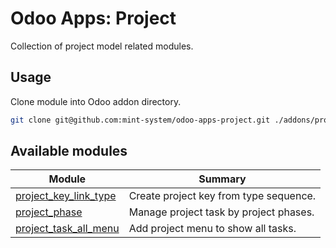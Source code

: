 # Odoo Apps: Project

Collection of project model related modules.

## Usage

Clone module into Odoo addon directory.

```bash
git clone git@github.com:mint-system/odoo-apps-project.git ./addons/project
```

## Available modules

| Module | Summary |
| --- | --- |
| [project_key_link_type](project_key_link_type) |         Create project key from type sequence. |
| [project_phase](project_phase) |         Manage project task by project phases. |
| [project_task_all_menu](project_task_all_menu) |         Add project menu to show all tasks. |
